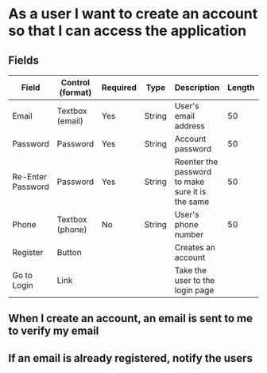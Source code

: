 # As a user I want to create an account so that I can access the application

## Fields

| Field             | Control (format) | Required | Type   | Description                                      | Length | Min | Max | Precision | Scale |
| ----------------- | ---------------- | -------- | ------ | ------------------------------------------------ | ------ | --- | --- | --------- | ----- |
| Email             | Textbox (email)  | Yes      | String | User's email address                             | 50     |     |     |           |       |
| Password          | Password         | Yes      | String | Account password                                 | 50     |     |     |           |       |
| Re-Enter Password | Password         | Yes      | String | Reenter the password to make sure it is the same | 50     |     |     |           |       |
| Phone             | Textbox (phone)  | No       | String | User's phone number                              | 50     |     |     |           |       |
| Register          | Button           |          |        | Creates an account                               |        |     |     |           |       |
| Go to Login       | Link             |          |        | Take the user to the login page                  |        |     |     |           |       |

## When I create an account, an email is sent to me to verify my email

## If an email is already registered, notify the users
